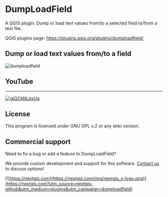 # DumpLoadField

A QGIS plugin. Dump or load text values from/to a selected field to/from a text file.

QGIS plugins page: https://plugins.qgis.org/plugins/dumploadfield/ 


## Dump or load text values from/to a field

![dumploadfield](https://github.com/nextgis/qgis_dumploadfield/assets/101568545/5df716b9-96d3-422d-9fac-6a558c7d7543)

## YouTube
-------------
[![gjQCkNLbxUg](https://github.com/nextgis/qgis_dumploadfield/assets/101568545/1ee80c2e-8270-4a91-998c-4799d2d7398d)](https://youtu.be/gjQCkNLbxUg)


License
-------------
This program is licensed under GNU GPL v.2 or any later version.

Commercial support
------------------
Need to fix a bug or add a feature to DumpLoadField? 

We provide custom development and support for this software. [Contact us](https://nextgis.com/contact/?utm_source=nextgis-github&utm_medium=plugins&utm_campaign=dumploadfield) to discuss options!


[![https://nextgis.com](https://nextgis.com/img/nextgis_x-logo.png)](https://nextgis.com?utm_source=nextgis-github&utm_medium=plugins&utm_campaign=dumploadfield)
